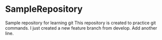 # SampleRepository
Sample repository for learning git
This repository is created to practice git commands.
I just created a new feature branch from develop.
Add another line.
